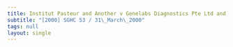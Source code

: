 ```yaml
---
title: Institut Pasteur and Another v Genelabs Diagnostics Pte Ltd and Another
subtitle: "[2000] SGHC 53 / 31\_March\_2000"
tags: null
layout: single
---
```


